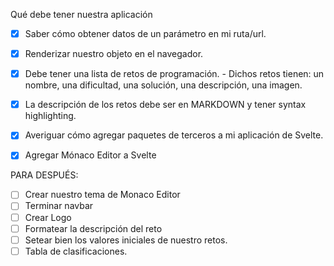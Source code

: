 Qué debe tener nuestra aplicación

- [x] Saber cómo obtener datos de un parámetro en mi ruta/url.
- [x] Renderizar nuestro objeto en el navegador.

- [x] Debe tener una lista de retos de programación. - Dichos retos tienen: un nombre, una dificultad, una solución, una descripción, una imagen.
- [x] La descripción de los retos debe ser en MARKDOWN y tener syntax highlighting.

- [x] Averiguar cómo agregar paquetes de terceros a mi aplicación de Svelte.
- [x] Agregar Mónaco Editor a Svelte

PARA DESPUÉS:

- [ ] Crear nuestro tema de Monaco Editor
- [ ] Terminar navbar
- [ ] Crear Logo
- [ ] Formatear la descripción del reto
- [ ] Setear bien los valores iniciales de nuestro retos.
- [ ] Tabla de clasificaciones.
